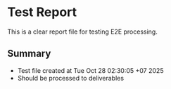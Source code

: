# Test Report

This is a clear report file for testing E2E processing.

## Summary
- Test file created at Tue Oct 28 02:30:05 +07 2025
- Should be processed to deliverables

